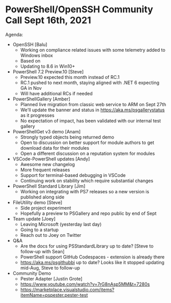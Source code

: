 # PowerShell/OpenSSH Community Call Sept 16th, 2021

Agenda:

- OpenSSH [Balu]
  - Working on compliance related issues with some telemetry added to Windows inbox
  - Based on 
  - Updating to 8.6 in Win10+
- PowerShell 7.2 Preview.10 [Steve]
  - Preview.10 expected this month instead of RC.1
  - RC.1 pushed to next month, staying aligned with .NET 6 expecting GA in Nov
  - Will have additional RCs if needed
- PowerShellGallery [Amber]
  - Planned live migration from classic web service to ARM on Sept 27th
  - We'll update the banner and status in https://aka.ms/psgallerystatus as it progresses
  - No expectation of impact, has been validated with our internal test gallery
- PowerShellGet v3 demo [Anam]
  - Strongly typed objects being returned demo
  - Open to discussion on better support for module authors to get download data for their modules
  - Open a different discussion on a reputation system for modules
- VSCode-PowerShell updates [Andy]
  - Awesome new changelog
  - More frequent releases
  - Support for terminal-based debugging in VSCode
  - Continuing work on stability which require substantial changes
- PowerShell Standard Library [Jim]
  - Working on integrating with PS7 releases so a new version is published along side
- FileUtility demo [Steve]
  - Side project experiment
  - Hopefully a preview to PSGallery and repo public by end of Sept
- Team update [Joey]
  - Leaving Microsoft (yesterday last day)
  - Going to a startup
  - Reach out to Joey on Twitter
- Q&A
  - Are the docs for using PSStandardLibrary up to date? [Steve to follow-up with Sean]
  - PowerShell support GitHub Codespaces - extension is already there
  - https://aka.ms/psgithubbi up to date?  Looks like it stopped updating mid-Aug, Steve to follow-up
- Community Demo
  - Pester Adapter [Justin Grote]
  - https://www.youtube.com/watch?v=7rG8nAsp5MM&t=7280s
  - https://marketplace.visualstudio.com/items?itemName=pspester.pester-test
